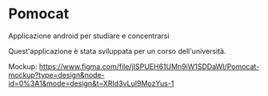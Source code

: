 # Pomocat
Applicazione android per studiare e concentrarsi

Quest'applicazione è stata sviluppata per un corso dell'università.

Mockup: 
https://www.figma.com/file/jISPUEH61UMn9iW1SDDaWI/Pomocat-mockup?type=design&node-id=0%3A1&mode=design&t=XRId3vLuI9MozYus-1

